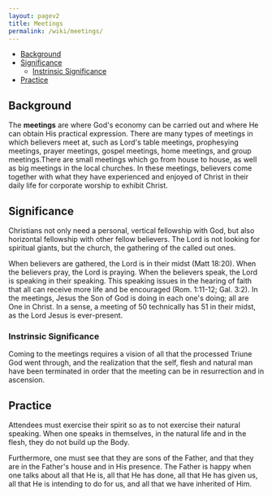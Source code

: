 ```yaml
---
layout: pagev2
title: Meetings
permalink: /wiki/meetings/
---
```

- [Background](#background)
- [Significance](#significance)
  - [Instrinsic Significance](#instrinsic-significance)
- [Practice](#practice)

##  Background

The **meetings** are where God's economy can be carried out and where He can obtain His practical expression. There are many types of meetings in which believers meet at, such as Lord's table meetings, prophesying meetings, prayer meetings, gospel meetings, home meetings, and group meetings.There are small meetings which go from house to house, as well as big meetings in the local churches. In these meetings, believers come together with what they have experienced and enjoyed of Christ in their daily life for corporate worship to exhibit Christ.

## Significance

Christians not only need a personal, vertical fellowship with God, but also horizontal fellowship with other fellow believers. The Lord is not looking for spiritual giants, but the church, the gathering of the called out ones. 

When believers are gathered, the Lord is in their midst (Matt 18:20). When the believers pray, the Lord is praying. When the believers speak, the Lord is speaking in their speaking. This speaking issues in the hearing of faith that all can receive more life and be encouraged (Rom. 1:11-12; Gal. 3:2). In the meetings, Jesus the Son of God is doing in each one's doing; all are One in Christ. In a sense, a meeting of 50 technically has 51 in their midst, as the Lord Jesus is ever-present.

### Instrinsic Significance

Coming to the meetings requires a vision of all that the processed Triune God went through, and the realization that the self, flesh and natural man have been terminated in order that the meeting can be in resurrection and in ascension.

## Practice

Attendees must exercise their spirit so as to not exercise their natural speaking. When one speaks in themselves, in the natural life and in the flesh, they do not build up the Body. 

Furthermore, one must see that they are sons of the Father, and that they are in the Father's house and in His presence. The Father is happy when one talks about all that He is, all that He has done, all that He has given us, all that He is intending to do for us, and all that we have inherited of Him.